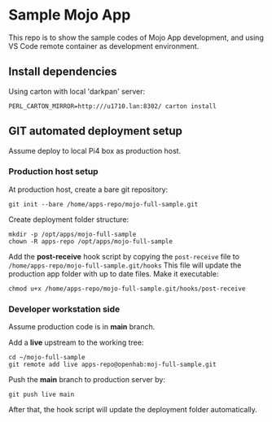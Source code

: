 # Sample Mojo App

This repo is to show the sample codes of Mojo App development, and using VS Code
remote container as development environment.

## Install dependencies

Using carton with local 'darkpan' server:

    PERL_CARTON_MIRROR=http:///u1710.lan:8302/ carton install

## GIT automated deployment setup

Assume deploy to local Pi4 box as production host.

### Production host setup

At production host, create a bare git repository:

    git init --bare /home/apps-repo/mojo-full-sample.git

Create deployment folder structure:

    mkdir -p /opt/apps/mojo-full-sample
    chown -R apps-repo /opt/apps/mojo-full-sample

Add the **post-receive** hook script by copying the `post-receive` file to `/home/apps-repo/mojo-full-sample.git/hooks`
This file will update the production app folder with up to date files. Make it executable:

    chmod u+x /home/apps-repo/mojo-full-sample.git/hooks/post-receive

### Developer workstation side

Assume production code is in **main** branch.

Add a **live** upstream to the working tree:

    cd ~/mojo-full-sample
    git remote add live apps-repo@openhab:moj-full-sample.git

Push the **main** branch to production server by:

    git push live main

After that, the hook script will update the deployment folder automatically.





